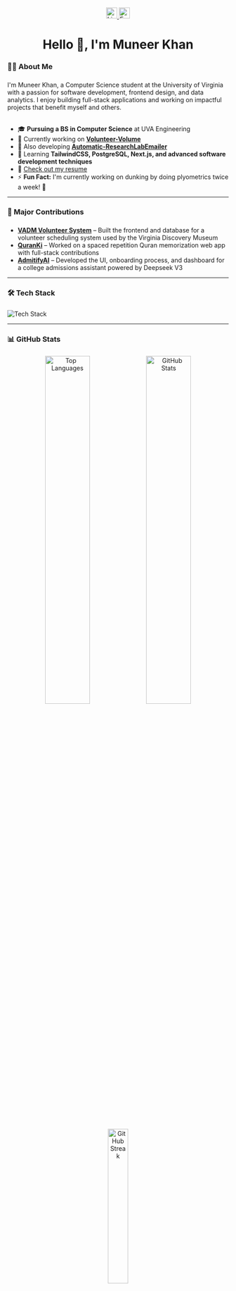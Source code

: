 ###

<div align="center">
  <a href="https://www.linkedin.com/in/muneer-khan-one/" target="_blank">
    <img src="https://img.shields.io/static/v1?message=LinkedIn&logo=linkedin&label=&color=0077B5&logoColor=white&labelColor=&style=for-the-badge" height="25" alt="LinkedIn logo" />
  </a>
  <a href="mailto:muneerkhan992000@gmail.com">
    <img src="https://img.shields.io/static/v1?message=Email&logo=gmail&label=&color=D14836&logoColor=white&labelColor=&style=for-the-badge" height="25" alt="Email logo" />
  </a>
</div>

###

<h1 align="center">Hello 👋, I'm Muneer Khan</h1>

###

<h3 align="left">👩‍💻 About Me</h3>

###

<p align="left">
I'm Muneer Khan, a Computer Science student at the University of Virginia with a passion for software development, frontend design, and data analytics. I enjoy building full-stack applications and working on impactful projects that benefit myself and others.<br><br>

- 🎓 **Pursuing a BS in Computer Science** at UVA Engineering 
- 🔭 Currently working on **[Volunteer-Volume](https://github.com/muneer-a-khan/Volunteer-Volume)**  
- 🚀 Also developing **[Automatic-ResearchLabEmailer](https://github.com/muneer-a-khan/Automatic-ResearchLabEmailer)**  
- 🌱 Learning **TailwindCSS, PostgreSQL, Next.js, and advanced software development techniques**  
- 📄 [Check out my resume](https://drive.google.com/file/d/1keW4doLEB8lnuzLpCKAfsEUN6mdf5uJj/view?usp=sharing)  
- ⚡ **Fun Fact:** I'm currently working on dunking by doing plyometrics twice a week! 🏀 
</p>

---

<h3 align="left">🧩 Major Contributions</h3>

###

<ul align="left">
  <li>
    <a href="https://vadmvolunteersystem.com" target="_blank"><b>VADM Volunteer System</b></a> – Built the frontend and database for a volunteer scheduling system used by the Virginia Discovery Museum
  </li>
  <li>
    <a href="https://quranki.com" target="_blank"><b>QuranKi</b></a> – Worked on a spaced repetition Quran memorization web app with full-stack contributions
  </li>
  <li>
    <a href="https://admitifyai.com" target="_blank"><b>AdmitifyAI</b></a> – Developed the UI, onboarding process, and dashboard for a college admissions assistant powered by Deepseek V3
  </li>
</ul>

---

<h3 align="left">🛠 Tech Stack</h3>

###

<div align="left">
  <img src="https://skillicons.dev/icons?i=java,typescript,python,react,nextjs,nodejs,postgresql,tailwind,git,figma&theme=dark" alt="Tech Stack" />
</div>

---

<h3 align="left">📊 GitHub Stats</h3>

###

<div align="center">
  <img src="https://github-readme-stats.vercel.app/api/top-langs/?username=muneer-a-khan&layout=compact&size_weight=0.5&count_weight=0.5&theme=tokyonight&v=2" alt="Top Languages" width="45%" />
  <img src="https://github-readme-stats.vercel.app/api?username=muneer-a-khan&show_icons=true&theme=tokyonight" alt="GitHub Stats" width="45%" />
  <img src="https://github-readme-streak-stats.herokuapp.com/?user=muneer-a-khan&theme=tokyonight" alt="GitHub Streak" width="30%" />
</div>
